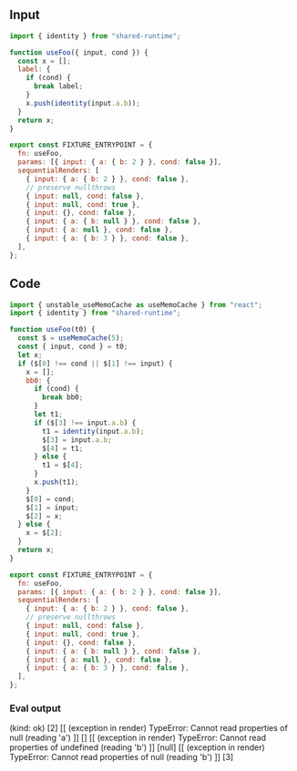 
## Input

```javascript
import { identity } from "shared-runtime";

function useFoo({ input, cond }) {
  const x = [];
  label: {
    if (cond) {
      break label;
    }
    x.push(identity(input.a.b));
  }
  return x;
}

export const FIXTURE_ENTRYPOINT = {
  fn: useFoo,
  params: [{ input: { a: { b: 2 } }, cond: false }],
  sequentialRenders: [
    { input: { a: { b: 2 } }, cond: false },
    // preserve nullthrows
    { input: null, cond: false },
    { input: null, cond: true },
    { input: {}, cond: false },
    { input: { a: { b: null } }, cond: false },
    { input: { a: null }, cond: false },
    { input: { a: { b: 3 } }, cond: false },
  ],
};

```

## Code

```javascript
import { unstable_useMemoCache as useMemoCache } from "react";
import { identity } from "shared-runtime";

function useFoo(t0) {
  const $ = useMemoCache(5);
  const { input, cond } = t0;
  let x;
  if ($[0] !== cond || $[1] !== input) {
    x = [];
    bb0: {
      if (cond) {
        break bb0;
      }
      let t1;
      if ($[3] !== input.a.b) {
        t1 = identity(input.a.b);
        $[3] = input.a.b;
        $[4] = t1;
      } else {
        t1 = $[4];
      }
      x.push(t1);
    }
    $[0] = cond;
    $[1] = input;
    $[2] = x;
  } else {
    x = $[2];
  }
  return x;
}

export const FIXTURE_ENTRYPOINT = {
  fn: useFoo,
  params: [{ input: { a: { b: 2 } }, cond: false }],
  sequentialRenders: [
    { input: { a: { b: 2 } }, cond: false },
    // preserve nullthrows
    { input: null, cond: false },
    { input: null, cond: true },
    { input: {}, cond: false },
    { input: { a: { b: null } }, cond: false },
    { input: { a: null }, cond: false },
    { input: { a: { b: 3 } }, cond: false },
  ],
};

```
      
### Eval output
(kind: ok) [2]
[[ (exception in render) TypeError: Cannot read properties of null (reading 'a') ]]
[]
[[ (exception in render) TypeError: Cannot read properties of undefined (reading 'b') ]]
[null]
[[ (exception in render) TypeError: Cannot read properties of null (reading 'b') ]]
[3]